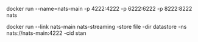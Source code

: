 docker run --name=nats-main -p 4222:4222 -p 6222:6222 -p 8222:8222 nats

docker run --link nats-main nats-streaming -store file -dir datastore -ns nats://nats-main:4222 -cid stan